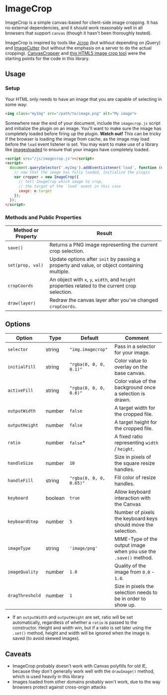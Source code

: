 ImageCrop
=========

ImageCrop is a simple canvas-based for client-side image cropping. It has no external dependencies, and it should work reasonably well in all browsers that support `canvas` (though it hasn't been thoroughly tested).

ImageCrop is inspired by tools like [Jcrop](http://deepliquid.com/content/Jcrop.html) (but without depending on jQuery) and [ImageCutter](http://www.joustmultimedia.com/blog/post/image_cutter) (but without the emphasis on a server to do the actual cropping). [CanvasCropper](https://github.com/codepo8/canvascropper) and [this HTML5 image crop tool](http://www.script-tutorials.com/html5-image-crop-tool) were the starting points for the code in this library.

## Usage

### Setup

Your HTML only needs to have an image that you are capable of selecting in some way:

```html
<img class="myImg" src="/path/to/image.png" alt="My image">
```

Somewhere near the end of your document, include the `imagecrop.js` script and initialize the plugin on an image. You'll want to make sure the image has completely loaded before firing up the plugin. **Watch out!** This can be tricky if the browser is loading the image from cache, as the image may load before the `load` event listener is set. You may want to make use of a library like [imagesloaded](https://github.com/desandro/imagesloaded) to ensure that your images have completely loaded.

```html
<script src="/js/imagecrop.js"></script>
<script>
  document.querySelector('.myImg').addEventListener('load', function (e) {
    // now that the image has fully loaded, initialize the plugin
    var cropper = new ImageCrop({
      // tell ImageCrop which image to crop,
      // the target of the `load` event in this case
      image: e.target
    });
  });
</script>
```

### Methods and Public Properties

| Method or Property | Result                                                                                           |
|--------------------|--------------------------------------------------------------------------------------------------|
| `save()`           | Returns a PNG image representing the current crop selection.                                     |
| `set(prop, val)`   | Update options after `init` by passing a property and value, or object containing multiple.      |
| `cropCoords`       | An object with `x`, `y`, `width`, and `height` properties related to the current crop selection. |
| `draw(layer)`      | Redraw the canvas layer after you've changed `cropCoords`.                                       |

## Options

| Option         | Type    | Default                   | Comment                                                          |
|----------------|---------|---------------------------|------------------------------------------------------------------|
| `selector`     | string  | `"img.imagecrop"`         | Pass in a selector for your image.                               |
| `initialFill`  | string  | `"rgba(0, 0, 0, 0.1)"`    | Color value to overlay on the base canvas.                       |
| `activeFill`   | string  | `"rgba(0, 0, 0, 0.6)"`    | Color value of the background once a selection is drawn.         |
| `outputWidth`  | number  | `false`                   | A target width for the cropped file.                             |
| `outputHeight` | number  | `false`                   | A target height for the cropped file.                            |
| `ratio`        | number  | `false`*                  | A fixed ratio representing `width` / `height`.                   |
| `handleSize`   | number  | `10`                      | Size in pixels of the square resize handles.                     |
| `handleFill`   | string  | `"rgba(0, 0, 0, 0.65)"`   | Fill color of resize handles.                                    |
| `keyboard`     | boolean | `true`                    | Allow keyboard interaction with the Canvas                       |
| `keyboardStep` | number  | `5`                       | Number of pixels the keyboard keys should move the selection.    |
| `imageType`    | string  | `'image/png'`             | MIME-Type of the output image when you use the `.save()` method. |
| `imageQuality` | number  | `1.0`                     | Quality of the image from `0.0` - `1.0`.                         |
| `dragThreshold`| number  | `1`                       | Size in pixels the selection needs to be in order to show up.    |


* If an `outputWidth` and `outputHeight` are set, ratio will be set automatically, regardless of whether a `ratio` is passed to the constructor. Height and width win, but if a ratio is set later using the `.set()` method, height and width will be ignored when the image is saved (to avoid skewed images).

## Caveats

- ImageCrop probably doesn't work with Canvas polyfills for old IE, because they don't generally work well with the `drawImage()` method, which is used heavily in this library
- Images loaded from other domains probably won't work, due to the way browsers protect against cross-origin attacks
